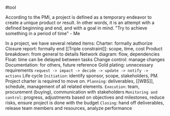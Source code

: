 #tool 

According to the PMI, a project is defined as a temporary endeavor to create a unique product or result. In other words, it is an attempt with a defined beginning and end, and with a goal in mind.
	"Try to achieve something in a period of time" - Me

In a project, we have several related items:
	Charter: formally authorize
	Closure report: formally end
	[[Triple constraint]]: scope, time, cost
	Product breakdown: from general to details
	Network diagram: flow, dependencies
		Float: time can be delayed between tasks
	Change control: manage changes
		Documentation: for others, future reference
		Gold plating: unnecessary requirements
		`request -> impact -> decide -> update -> notify -> actions`
	Life cycle
		`Initiation`: identify sponsor, scope, stakeholders, PM. Project charter is required to move on.
		`Planning`: deliverables, [[WBS]], schedule, management of all related elements.
		`Execution`: team, procurement (buying), communication with stakeholders
		`Monitoring and control`: progress, adjustments based on objectives and milestones, reduce risks, ensure project is done with the budget
		`Closing`: hand off deliverables, release team members and resources, analyze performance